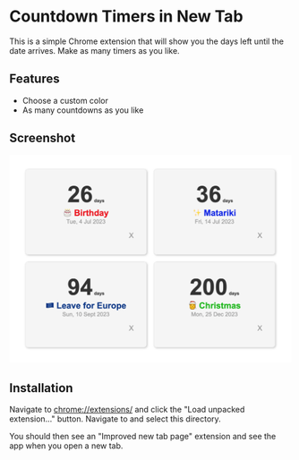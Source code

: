# Countdown Timers in New Tab

This is a simple Chrome extension that will show you the days left until the date arrives. Make as many timers as you like.

## Features

* Choose a custom color
* As many countdowns as you like

## Screenshot

![screenshot](timers.png)


## Installation

Navigate to [chrome://extensions/](chrome://extensions/) and click the "Load
unpacked extension..." button. Navigate to and select this directory.

You  should then see an "Improved new tab page" extension and see the app when you open a new tab.
